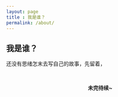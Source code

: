 ```yaml
---
layout: page
title : 我是谁？
permalink: /about/
---
```


<h2>我是谁？</h2>
<p>还没有思绪怎末去写自己的故事，先留着，</p>

<br>

<center><p ><strong><span class="manual">未完待续~</span></strong></p></center>

<br>